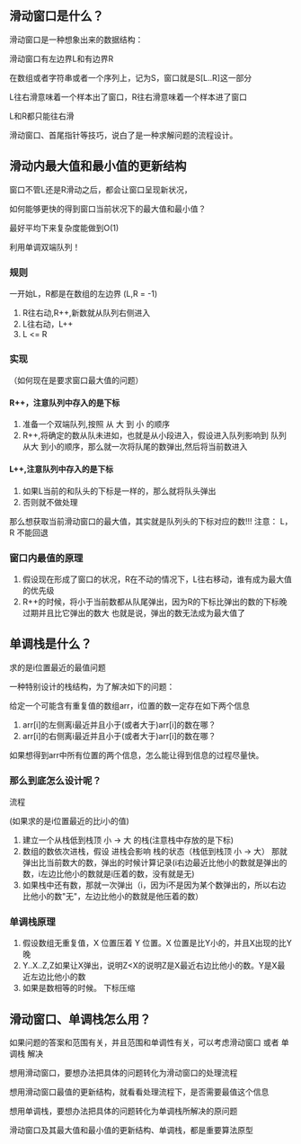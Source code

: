 ## 滑动窗口是什么？


滑动窗口是一种想象出来的数据结构：

滑动窗口有左边界L和有边界R

在数组或者字符串或者一个序列上，记为S，窗口就是S[L..R]这一部分

L往右滑意味着一个样本出了窗口，R往右滑意味着一个样本进了窗口

L和R都只能往右滑

滑动窗口、首尾指针等技巧，说白了是一种求解问题的流程设计。


## 滑动内最大值和最小值的更新结构

窗口不管L还是R滑动之后，都会让窗口呈现新状况，

如何能够更快的得到窗口当前状况下的最大值和最小值？

最好平均下来复杂度能做到O(1)

利用单调双端队列！

### 规则

一开始L，R都是在数组的左边界 (L,R = -1)

1. R往右动,R++,新数就从队列右侧进入
2. L往右动，L++
3. L <= R 


### 实现

（如何现在是要求窗口最大值的问题）

#### R++，注意队列中存入的是下标

1. 准备一个双端队列,按照 从 大 到 小 的顺序 
2. R++,将确定的数从队未进如，也就是从小段进入，假设进入队列影响到
队列从大 到小的顺序，那么就一次将队尾的数弹出,然后将当前数进入
   
#### L++,注意队列中存入的是下标

1. 如果L当前的和队头的下标是一样的，那么就将队头弹出
2. 否则就不做处理

那么想获取当前滑动窗口的最大值，其实就是队列头的下标对应的数!!!
注意： L，R 不能回退

### 窗口内最值的原理

1. 假设现在形成了窗口的状况，R在不动的情况下，L往右移动，谁有成为最大值的优先级
2. R++的时候，将小于当前数都从队尾弹出，因为R的下标比弹出的数的下标晚过期并且比它弹出的数大
也就是说，弹出的数无法成为最大值了

## 单调栈是什么？

求的是i位置最近的最值问题

一种特别设计的栈结构，为了解决如下的问题：

给定一个可能含有重复值的数组arr，i位置的数一定存在如下两个信息

1. arr[i]的左侧离i最近并且小于(或者大于)arr[i]的数在哪？
2. arr[i]的右侧离i最近并且小于(或者大于)arr[i]的数在哪？

如果想得到arr中所有位置的两个信息，怎么能让得到信息的过程尽量快。

### 那么到底怎么设计呢？

流程

(如果求的是i位置最近的比i小的值)

1. 建立一个从栈低到栈顶 小 -> 大 的栈(注意栈中存放的是下标)
2. 数组的数依次进栈，假设 进栈会影响 栈的状态（栈低到栈顶 小 -> 大）
那就弹出比当前数大的数，弹出的时候计算记录(i右边最近比他小的数就是弹出的数，i左边比他小的数就是i压着的数，没有就是无)
3. 如果栈中还有数，那就一次弹出（i，因为i不是因为某个数弹出的，所以右边比他小的数"无"，左边比他小的数就是他压着的数）

### 单调栈原理

1. 假设数组无重复值，X 位置压着 Y 位置。X 位置是比Y小的，并且X出现的比Y晚
2. Y..X..Z,Z如果让X弹出，说明Z<X的说明Z是X最近右边比他小的数。Y是X最近左边比他小的数
3. 如果是数相等的时候。 下标压缩

## 滑动窗口、单调栈怎么用？

如果问题的答案和范围有关，并且范围和单调性有关，可以考虑滑动窗口 或者 单调栈 解决

想用滑动窗口，要想办法把具体的问题转化为滑动窗口的处理流程

想用滑动窗口最值的更新结构，就看看处理流程下，是否需要最值这个信息

想用单调栈，要想办法把具体的问题转化为单调栈所解决的原问题

滑动窗口及其最大值和最小值的更新结构、单调栈，都是重要算法原型









